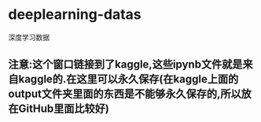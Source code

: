 # deeplearning-datas
深度学习数据
## 注意:这个窗口链接到了kaggle,这些ipynb文件就是来自kaggle的.在这里可以永久保存(在kaggle上面的output文件夹里面的东西是不能够永久保存的,所以放在GitHub里面比较好)
